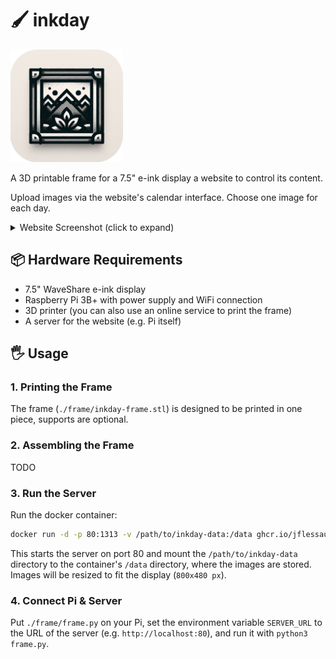 # 🖌️ inkday

<img alt="A noisy black and white illustration of a picture frame with the image of a flower in it." src="inkday-icon.png" width="180px"/>

A 3D printable frame for a 7.5" e-ink display a website to control its content.

Upload images via the website's calendar interface. Choose one image for each day.

<details>
<summary>Website Screenshot (click to expand)</summary>

![Website Screenshot](./website-screenshot.png)

</details>

## 📦 Hardware Requirements

- 7.5" WaveShare e-ink display
- Raspberry Pi 3B+ with power supply and WiFi connection
- 3D printer (you can also use an online service to print the frame)
- A server for the website (e.g. Pi itself)

## 🖐️ Usage

### 1. Printing the Frame

The frame (`./frame/inkday-frame.stl`) is designed to be printed in one piece, supports are optional.

### 2. Assembling the Frame

TODO

### 3. Run the Server

Run the docker container:

```bash
docker run -d -p 80:1313 -v /path/to/inkday-data:/data ghcr.io/jflessau/inkday:latest
```

This starts the server on port 80 and mount the `/path/to/inkday-data` directory to the container's `/data` directory, where the images are stored.
Images will be resized to fit the display (`800x480 px`).

### 4. Connect Pi & Server

Put `./frame/frame.py` on your Pi, set the environment variable `SERVER_URL` to the URL of the server (e.g. `http://localhost:80`), and run it with `python3 frame.py`.
